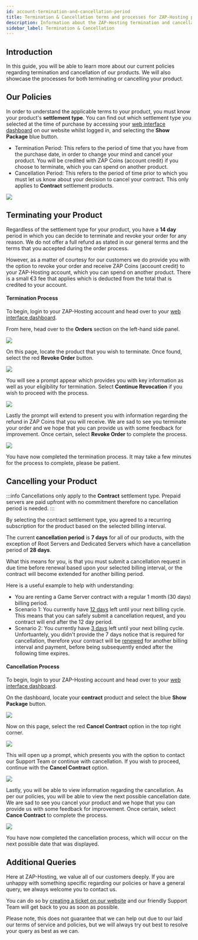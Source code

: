 ```yaml
---
id: account-termination-and-cancellation-period
title: Termination & Cancellation terms and processes for ZAP-Hosting products
description: Information about the ZAP-Hosting termination and cancellation terms and processes at ZAP-Hosting 
sidebar_label: Termination & Cancellation
---
```


## Introduction

In this guide, you will be able to learn more about our current policies regarding termination and cancellation of our products. We will also showcase the processes for both terminating or cancelling your product.

## Our Policies

In order to understand the applicable terms to your product, you must know your product's **settlement type**. You can find out which settlement type you selected at the time of purchase by accessing your [web interface dashboard](https://zap-hosting.com/en/customer/) on our website whilst logged in, and selecting the **Show Package** blue button.

- Termination Period: This refers to the period of time that you have from the purchase date, in order to change your mind and cancel your product. You will be credited with ZAP Coins (account credit) if you choose to terminate, which you can spend on another product.
- Cancellation Period: This refers to the period of time prior to which you must let us know about your decision to cancel your contract. This only applies to **Contract** settlement products.

![](https://screensaver01.zap-hosting.com/index.php/s/DwktektyCP4jfLM/preview)

## Terminating your Product

Regardless of the settlement type for your product, you have a **14 day** period in which you can decide to terminate and revoke your order for any reason. We do not offer a full refund as stated in our general terms and the terms that you accepted during the order process.

However, as a matter of courtesy for our customers we do provide you with the option to revoke your order and receive ZAP Coins (account credit) to your ZAP-Hosting account, which you can spend on another product. There is a small €3 fee that applies which is deducted from the total that is credited to your account.

#### Termination Process

To begin, login to your ZAP-Hosting account and head over to your [web interface dashboard](https://zap-hosting.com/en/customer/).

From here, head over to the **Orders** section on the left-hand side panel.

![](https://screensaver01.zap-hosting.com/index.php/s/TYJ5oGkDMyb6XQD/preview)

On this page, locate the product that you wish to terminate. Once found, select the red **Revoke Order** button.

![](https://screensaver01.zap-hosting.com/index.php/s/2QEABQLPMWxy28q/preview)

You will see a prompt appear which provides you with key information as well as your eligibility for termination. Select **Continue Revocation** if you wish to proceed with the process.

![](https://screensaver01.zap-hosting.com/index.php/s/8nB5LWn6xibnFf6/preview)

Lastly the prompt will extend to present you with information regarding the refund in ZAP Coins that you will receive. We are sad to see you terminate your order and we hope that you can provide us with some feedback for improvement. Once certain, select **Revoke Order** to complete the process.

![](https://screensaver01.zap-hosting.com/index.php/s/SYmz97Pc65qSbW8/preview)

You have now completed the termination process. It may take a few minutes for the process to complete, please be patient.

## Cancelling your Product

:::info
Cancellations only apply to the **Contract** settlement type. Prepaid servers are paid upfront with no commitment therefore no cancellation period is needed.
:::

By selecting the contract settlement type, you agreed to a recurring subscription for the product based on the selected billing interval.

The current **cancellation period** is **7 days** for all of our products, with the exception of Root Servers and Dedicated Servers which have a cancellation period of **28 days**.

What this means for you, is that you must submit a cancellation request in due time before renewal based upon your selected billing interval, or the contract will become extended for another billing period.

Here is a useful example to help with understanding:

- You are renting a Game Server contract with a regular 1 month (30 days) billing period.
- Scenario 1: You currently have <u>12 days</u> left until your next billing cycle. This means that you can safely submit a cancellation request, and you contract will end after the 12 day period.
- Scenario 2: You currently have <u>3 days</u> left until your next billing cycle. Unfortuantely, you didn't provide the 7 days notice that is required for cancellation, therefore your contract will be <u>renewed</u> for another billing interval and payment, before being subsequently ended after the following time expires.

#### Cancellation Process

To begin, login to your ZAP-Hosting account and head over to your [web interface dashboard](https://zap-hosting.com/en/customer/).

On the dashboard, locate your **contract** product and select the blue **Show Package** button.

![](https://screensaver01.zap-hosting.com/index.php/s/Ep7QPaLiwJSS82N/preview)

Now on this page, select the red **Cancel Contract** option in the top right corner.

![](https://screensaver01.zap-hosting.com/index.php/s/cTwq7FD6pZzRyBb/preview)

This will open up a prompt, which presents you with the option to contact our Support Team or continue with cancellation. If you wish to proceed, continue with the **Cancel Contract** option.

![](https://screensaver01.zap-hosting.com/index.php/s/WqWsCLw9x9jP6Xe/preview)

Lastly, you will be able to view information regarding the cancellation. As per our policies, you will be able to view the next possible cancellation date. We are sad to see you cancel your product and we hope that you can provide us with some feedback for improvement. Once certain, select **Cance Contract** to complete the process.

![](https://screensaver01.zap-hosting.com/index.php/s/DE9tFcJNZTHdR96/preview)

You have now completed the cancellation process, which will occur on the next possible date that was displayed.

## Additional Queries

Here at ZAP-Hosting, we value all of our customers deeply. If you are unhappy with something specific regarding our policies or have a general query, we always welcome you to contact us.

You can do so by [creating a ticket on our website](https://zap-hosting.com/en/customer/support/) and our friendly Support Team will get back to you as soon as possible.

Please note, this does not guarantee that we can help out due to our laid our terms of service and policies, but we will always try out best to resolve your query as best as we can.